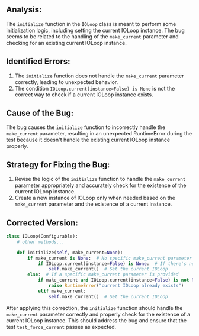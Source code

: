 ## Analysis:
The `initialize` function in the `IOLoop` class is meant to perform some initialization logic, including setting the current IOLoop instance. The bug seems to be related to the handling of the `make_current` parameter and checking for an existing current IOLoop instance.

## Identified Errors:
1. The `initialize` function does not handle the `make_current` parameter correctly, leading to unexpected behavior.
2. The condition `IOLoop.current(instance=False) is None` is not the correct way to check if a current IOLoop instance exists.

## Cause of the Bug:
The bug causes the `initialize` function to incorrectly handle the `make_current` parameter, resulting in an unexpected RuntimeError during the test because it doesn't handle the existing current IOLoop instance properly.

## Strategy for Fixing the Bug:
1. Revise the logic of the `initialize` function to handle the `make_current` parameter appropriately and accurately check for the existence of the current IOLoop instance.
2. Create a new instance of IOLoop only when needed based on the `make_current` parameter and the existence of a current instance.

## Corrected Version:
```python
class IOLoop(Configurable):
    # other methods...

    def initialize(self, make_current=None):
        if make_current is None:  # No specific make_current parameter provided
            if IOLoop.current(instance=False) is None:  # If there's no existing current IOLoop
                self.make_current()  # Set the current IOLoop
        else:  # If a specific make_current parameter is provided
            if make_current and IOLoop.current(instance=False) is not None:
                raise RuntimeError("current IOLoop already exists")
            elif make_current:
                self.make_current()  # Set the current IOLoop
```
After applying this correction, the `initialize` function should handle the `make_current` parameter correctly and properly check for the existence of a current IOLoop instance. This should address the bug and ensure that the test `test_force_current` passes as expected.